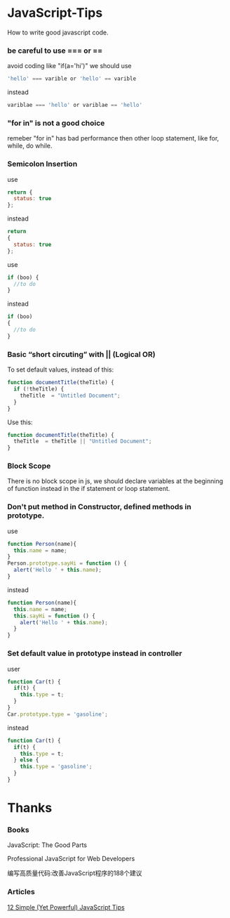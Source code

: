 # JavaScript-Tips
How to write good javascript code.

### be careful to use === or ==
avoid coding like "if(a='hi')"
we should use
```javascript
'hello' === varible or 'hello' == varible
```
instead
```javascript
variblae === 'hello' or variblae == 'hello'
```

### "for in" is not a good choice
remeber "for in" has bad performance then other loop statement, like for, while, do while.

### Semicolon Insertion
use
```javascript
return {
  status: true
};
```
instead
```javascript
return
{
  status: true
};
```
use
```javascript
if (boo) {
  //to do
}
```
instead
```javascript
if (boo)
{
  //to do
}
```

### Basic “short circuting” with || (Logical OR)
To set default values, instead of this:
```javascript
function documentTitle(theTitle) {
  if (!theTitle) {
    theTitle  = "Untitled Document";
  }
}
```
Use this:
```javascript
function documentTitle(theTitle) {
  theTitle  = theTitle || "Untitled Document";
}
```

### Block Scope
There is no block scope in js, we should declare variables at the beginning of function instead in the if statement or loop statement.

### Don't put method in Constructor, defined methods in prototype.
use
```javascript
function Person(name){
  this.name = name;
}
Person.prototype.sayHi = function () {
  alert('Hello ' + this.name);
}
```
instead
```javascript
function Person(name){
  this.name = name;
  this.sayHi = function () {
    alert('Hello ' + this.name);
  }
}
```

### Set default value in prototype instead in controller
user
```javascript
function Car(t) {
  if(t) {
    this.type = t;
  }
}
Car.prototype.type = 'gasoline';
```
instead
```javascript
function Car(t) {
  if(t) {
    this.type = t;
  } else {
    this.type = 'gasoline';
  }
}
```

# Thanks
### Books
JavaScript: The Good Parts

Professional JavaScript for Web Developers

编写高质量代码:改善JavaScript程序的188个建议

### Articles
[12 Simple (Yet Powerful) JavaScript Tips](http://javascriptissexy.com/12-simple-yet-powerful-javascript-tips/)
